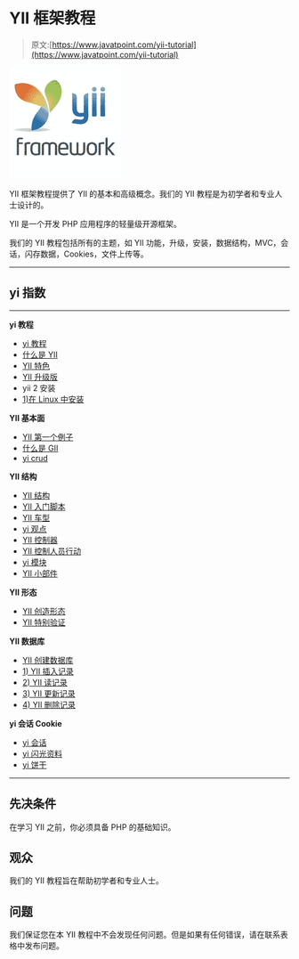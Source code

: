 # YII 框架教程

> 原文:[https://www.javatpoint.com/yii-tutorial](https://www.javatpoint.com/yii-tutorial)

![YII framework tutorial](img/7bfd21845b091099e23a3a85631f942a.png)

YII 框架教程提供了 YII 的基本和高级概念。我们的 YII 教程是为初学者和专业人士设计的。

YII 是一个开发 PHP 应用程序的轻量级开源框架。

我们的 YII 教程包括所有的主题，如 YII 功能，升级，安装，数据结构，MVC，会话，闪存数据，Cookies，文件上传等。

* * *

## yi 指数

* * *

**yi 教程**

*   [yi 教程](yii-tutorial)
*   [什么是 YII](what-is-yii)
*   [YII 特色](yii-features)
*   [YII 升级版](upgradation-of-yii)
*   yii 2 安装
*   [1)在 Linux 中安装](yii-installation-in-linux)

**YII 基本面**

*   [YII 第一个例子](yii-first-example)
*   [什么是 GII](what-is-gii)
*   [yi crud](yii-crud)

**YII 结构**

*   [YII 结构](yii-structure)
*   [YII 入门脚本](yii-entry-scripts)
*   [YII 车型](yii-models)
*   [yi 观点](yii-views)
*   [YII 控制器](yii-controllers)
*   [YII 控制人员行动](yii-controllers-action)
*   [yi 模块](yii-modules)
*   [YII 小部件](yii-widgets)

**YII 形态**

*   [YII 创造形态](yii-creating-form)
*   [YII 特别验证](yii-ad-hoc-validation)

**YII 数据库**

*   [YII 创建数据库](yii-creating-database)
*   [1) YII 插入记录](yii-insert-record)
*   [2) YII 读记录](yii-read-record)
*   [3) YII 更新记录](yii-update-record)
*   [4) YII 删除记录](yii-delete-record)

**yi 会话 Cookie**

*   [yi 会话](yii-session)
*   [yi 闪光资料](yii-flash-data)
*   [yi 饼干](yii-cookies)

* * *

## 先决条件

在学习 YII 之前，你必须具备 PHP 的基础知识。

## 观众

我们的 YII 教程旨在帮助初学者和专业人士。

## 问题

我们保证您在本 YII 教程中不会发现任何问题。但是如果有任何错误，请在联系表格中发布问题。